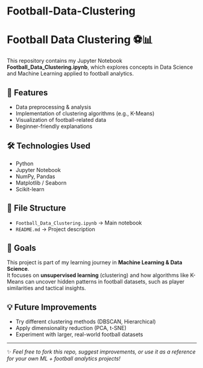# Football-Data-Clustering

# Football Data Clustering ⚽📊

This repository contains my Jupyter Notebook **Football_Data_Clustering.ipynb**, which explores concepts in Data Science and Machine Learning applied to football analytics.

## 🚀 Features
- Data preprocessing & analysis
- Implementation of clustering algorithms (e.g., K-Means)
- Visualization of football-related data
- Beginner-friendly explanations

## 🛠️ Technologies Used
- Python
- Jupyter Notebook
- NumPy, Pandas
- Matplotlib / Seaborn
- Scikit-learn

## 📂 File Structure
- `Football_Data_Clustering.ipynb` → Main notebook
- `README.md` → Project description

## 🎯 Goals
This project is part of my learning journey in **Machine Learning & Data Science**.  
It focuses on **unsupervised learning** (clustering) and how algorithms like K-Means can uncover hidden patterns in football datasets, such as player similarities and tactical insights.

## 💡 Future Improvements
- Try different clustering methods (DBSCAN, Hierarchical)
- Apply dimensionality reduction (PCA, t-SNE)
- Experiment with larger, real-world football datasets

---

✨ *Feel free to fork this repo, suggest improvements, or use it as a reference for your own ML + football analytics projects!*
